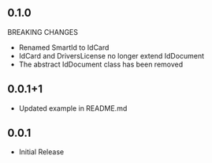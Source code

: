 ## 0.1.0
BREAKING CHANGES

- Renamed SmartId to IdCard
- IdCard and DriversLicense no longer extend IdDocument
- The abstract IdDocument class has been removed

## 0.0.1+1

- Updated example in README.md

## 0.0.1

- Initial Release
